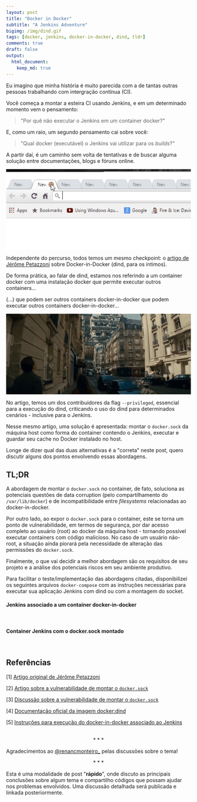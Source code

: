 ```yaml
---
layout: post
title: "Docker in Docker"
subtitle: "A Jenkins Adventure"
bigimg: /img/dind.gif
tags: [docker, jenkins, docker-in-docker, dind, tldr]
comments: true
draft: false
output:
  html_document:
    keep_md: true
---
```


Eu imagino que minha história é muito parecida com a de tantas outras pessoas trabalhando com intergração contínua (CI).

Você começa a montar a esteira CI usando Jenkins, e em um determinado momento vem o pensamento:

> "Por quê não executar o Jenkins em um container docker?"

E, como um raio, um segundo pensamento cai sobre você:

> "Qual docker (executável) o Jenkins vai utilizar para os *builds*?"

A partir daí, é um caminho sem volta de tentativas e de buscar alguma solução entre documentações, blogs e fóruns online.

<center>
<img src="/img/tabs.gif" style="display: block; margin: auto;height: 220px;">
</center>

Independente do percurso, todos temos um mesmo checkpoint: o [artigo de Jérôme Petazzoni](http://jpetazzo.github.io/2015/09/03/do-not-use-docker-in-docker-for-ci/) sobre Docker-in-Docker (dind, para os intimos).

De forma prática, ao falar de dind, estamos nos referindo a um container docker com uma instalação docker que permite executar outros containers...

(...) que podem ser outros containers docker-in-docker que podem executar outros containers docker-in-docker...

<center>
<img src="/img/inception.gif" style="display: block; margin: auto;height: 220px;">
</center>

No artigo, temos um dos contribuidores da flag `--privileged`, essencial para a execução do dind, criticando o uso do dind para determinados cenários - inclusive para o Jenkins.

Nesse mesmo artigo, uma solução é apresentada: montar o `docker.sock` da máquina host como forma do container contendo o Jenkins, executar e guardar seu cache no Docker instalado no host.

Longe de dizer qual das duas alternativas é a "correta" neste post, quero discutir alguns dos pontos envolvendo essas abordagens.


## TL;DR

A abordagem de montar o `docker.sock` no container, de fato, soluciona as potenciais questões de data corruption (pelo compartilhamento do `/var/lib/docker`) e de incompatibilidade entre *filesystems* relacionadas ao docker-in-docker.

Por outro lado, ao expor o `docker.sock` para o container, este se torna um ponto de vulnerabilidade, em termos de segurança, por dar acesso completo ao usuário (root) ao docker da máquina host - tornando possível executar containers com código malicioso. No caso de um usuário não-root, a situação ainda piorará pela necessidade de alteração das permissões do `docker.sock`.

Finalmente, o que vai decidir a melhor abordagem são os requisitos de seu projeto e a análise dos potenciais riscos em seu ambiente produtivo.

Para facilitar o teste/implementação das abordagens citadas, disponibilizei os seguintes arquivos `docker-compose` com as instruções necessárias para executar sua aplicação Jenkins com dind ou com a montagem do socket.

#### Jenkins associado a um container docker-in-docker

<script src="https://gist.github.com/adelmofilho/5a30a87eaf1cd4a03052f37b516d6714.js"></script>

<br>

#### Container Jenkins com o docker.sock montado

<script src="https://gist.github.com/adelmofilho/5e4b2a57b402e218300332dd0a88a881.js"></script>

<br>

## Referências

[1] [Artigo original de Jérôme Petazzoni](http://jpetazzo.github.io/2015/09/03/do-not-use-docker-in-docker-for-ci/)

[2] [Artigo sobre a vulnerabilidade de montar o `docker.sock`](https://dreamlab.net/en/blog/post/abusing-dockersock-exposure/)

[3] [Discussão sobre a vulnerabilidade de montar o `docker.sock`](https://forums.docker.com/t/using-docker-in-a-dockerized-jenkins-container/322)

[4] [Documentação oficial da imagem docker:dind](https://hub.docker.com/_/docker)

[5] [Instruções para execução do docker-in-docker associado ao Jenkins](https://www.jenkins.io/doc/tutorials/create-a-pipeline-in-blue-ocean/)

<br>
<center>
* * *
</center>

Agradecimentos ao [@renancmonteiro_](https://twitter.com/renancmonteiro_) pelas discussões sobre o tema!
<br>
<center>
* * *
</center>

Esta é uma modalidade de post "**rápido**", onde discuto as principais conclusões sobre algum tema e compartilho códigos que possam ajudar nos problemas envolvidos. Uma discussão detalhada será publicada e linkada posteriormente.